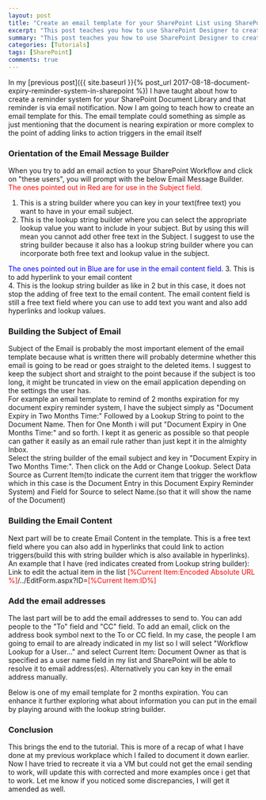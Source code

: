```yaml
---
layout: post
title: "Create an email template for your SharePoint List using SharePoint Designer"
excerpt: "This post teaches you how to use SharePoint Designer to create an Email Template for use in your SharePoint List"
summary: "This post teaches you how to use SharePoint Designer to create an Email Template for use in your SharePoint List. You could use this for purposes as simple as just a email notification or some actions(e.g approval, feedback) on your SharePoint List Item"
categories: [Tutorials]
tags: [SharePoint]
comments: true
---
```


In my [previous post]({{ site.baseurl }}{% post_url 2017-08-18-document-expiry-reminder-system-in-sharepoint %}) I have taught about how to create a reminder system for your SharePoint Document Library and that reminder is via email notification. Now I am going to teach how to create an email template for this. The email template could something as simple as just mentioning that the document is nearing expiration or more complex to the point of adding links to action triggers in the email itself


### Orientation of the Email Message Builder<a name = "orientation"></a>
When you try to add an email action to your SharePoint Workflow and click on "these users", you will prompt with the below Email Message Builder. <br>
<span style="color:red">The ones pointed out in Red are for use in the Subject field.</span><br>
1. This is a string builder where you can key in your text(free text) you want to have in your email subject.
2. This is the lookup string builder where you can select the appropriate lookup value you want to include in your subject. But by using this will mean you cannot add other free text in the Subject. I suggest to use the string builder because it also has a lookup string builder where you can incorporate both free text and lookup value in the subject.

<span style="color:blue">The ones pointed out in Blue are for use in the email content field.</span>
3. This is to add hyperlink to your email content<br>
4. This is the lookup string builder as like in 2 but in this case, it does not stop the adding of free text to the email content. The email content field is still a free text field where you can use to add text you want and also add hyperlinks and lookup values.
<img src="{{ site.baseurl }}/images/orientationemail.jpg" alt="">

### Building the Subject of Email

Subject of the Email is probably the most important element of the email template because what is written there will probably determine whether this email is going to be read or goes straight to the deleted items. I suggest to keep the subject short and straight to the point because if the subject is too long, it might be truncated in view on the email application depending on the settings the user has.<br>
For example an email template to remind of 2 months expiration for my document expiry reminder system, I have the subject simply as "Document Expiry in Two Months Time:" Followed by a Lookup String to point to the Document Name. Then for One Month i will put "Document Expiry in One Months Time:" and so forth. I kept it as generic as possible so that people can gather it easily as an email rule rather than just kept it in the almighty Inbox.<br>
Select the string builder of the email subject and key in "Document Expiry in Two Months Time:". Then click on the Add or Change Lookup. Select Data Source as Current Item(to indicate the current item that trigger the workflow which in this case is the Document Entry in this Document Expiry Reminder System) and Field for Source to select Name.(so that it will show the name of the Document)
<img src="{{ site.baseurl }}/images/emailsubjectbuilder.jpg" alt="">


### Building the Email Content

Next part will be to create Email Content in the template. This is a free text field where you can also add in hyperlinks that could link to action triggers(build this with string builder which is also available in hyperlinks). An example that I have (red indicates created from Lookup string builder):
Link to edit the actual item in the list
<span style="color:red">[%Current Item:Encoded Absolute URL %]</span>/../EditForm.aspx?ID=<span style="color:red">[%Current Item:ID%]</span>

### Add the email addresses

The last part will be to add the email addresses to send to. You can add people to the "To" field and "CC" field. To add an email, click on the address book symbol next to the To or CC field. In my case, the people I am going to email to are already indicated in my list so I will select "Workflow Lookup for a User..." and select Current Item: Document Owner as that is specified as a user name field in my list and SharePoint will be able to resolve it to email address(es). Alternatively you can key in the email address manually.
<img src="{{ site.baseurl }}/images/emailuser.jpg" alt="">

Below is one of my email template for 2 months expiration. You can enhance it further exploring what about information you can put in the email by playing around with the lookup string builder.
<img src="{{ site.baseurl }}/images/finalemail.jpg" alt="">

### Conclusion

This brings the end to the tutorial. This is more of a recap of what I have done at my previous workplace which I failed to document it down earlier. Now I have tried to recreate it via a VM but could not get the email sending to work, will update this with corrected and more examples once i get that to work. Let me know if you noticed some discrepancies, I will get it amended as well.